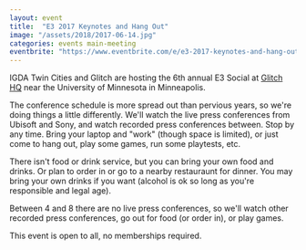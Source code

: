 ```yaml
---
layout: event
title:  "E3 2017 Keynotes and Hang Out"
image: "/assets/2018/2017-06-14.jpg"
categories: events main-meeting
eventbrite: "https://www.eventbrite.com/e/e3-2017-keynotes-and-hang-out-tickets-34864941980?aff=ebdsoporgprofilee"
---
```



IGDA Twin Cities and Glitch are hosting the 6th annual E3 Social at [Glitch HQ](http://glitch.mn/) near the University of Minnesota in Minneapolis.

The conference schedule is more spread out than pervious years, so we're doing things a little differently. We'll watch the live press conferences from Ubisoft and Sony, and watch recorded press conferences between. Stop by any time. Bring your laptop and "work" (though space is limited), or just come to hang out, play some games, run some playtests, etc.

There isn't food or drink service, but you can bring your own food and drinks. Or plan to order in or go to a nearby restauraunt for dinner. You may bring your own drinks if you want (alcohol is ok so long as you're responsible and legal age).

Between 4 and 8 there are no live press conferences, so we'll watch other recorded press conferences, go out for food (or order in), or play games.

This event is open to all, no memberships required.

